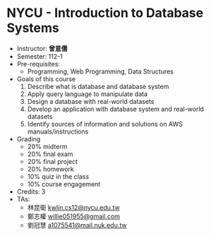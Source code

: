 # NYCU - Introduction to Database Systems
- Instructor: **曾意儒**
- Semester: 112-1
- Pre-requisites:  
    - Programming, Web Programming, Data Structures
- Goals of this course
    1. Describe what is database and database system
    2. Apply query language to manipulate data
    3. Design a database with real-world datasets
    4. Develop an application with database system and real-world datasets
    5. Identify sources of information and solutions on AWS manuals/instructions
- Grading
    - 20% midterm 
    - 20% final exam
    - 20% final project
    - 20% homework 
    - 10% quiz in the class
    - 10% course engagement
- Credits: 3
- TAs:  
    - 林昆衛 kwlin.cs12@nycu.edu.tw
    - 鄭志權 willie051955@gmail.com
    - 劉冠慧 a1075541@mail.nuk.edu.tw
